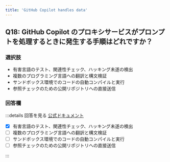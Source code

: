 ```yaml
---
title: 'GitHub Copilot handles data'
---
```


## Q18: GitHub Copilot のプロキシサービスがプロンプトを処理するときに発生する手順はどれですか？

### 選択肢

- 有害言語のテスト、関連性チェック、ハッキング未遂の検出
- 複数のプログラミング言語への翻訳と構文検証
- サンドボックス環境でのコードの自動コンパイルと実行
- 参照チェックのための公開リポジトリへの直接送信

### 回答欄

:::details 回答を見る
[公式ドキュメント](https://resources.github.com/learn/pathways/copilot/essentials/how-github-copilot-handles-data/)

- [x] 有害言語のテスト、関連性チェック、ハッキング未遂の検出
- [ ] 複数のプログラミング言語への翻訳と構文検証
- [ ] サンドボックス環境でのコードの自動コンパイルと実行
- [ ] 参照チェックのための公開リポジトリへの直接送信

:::
